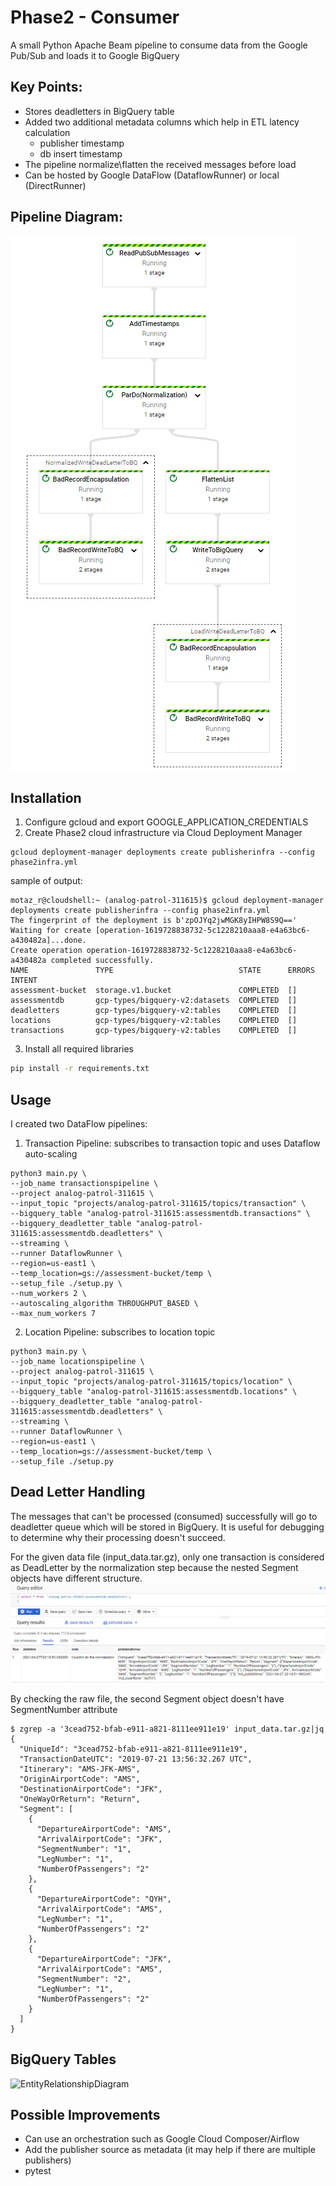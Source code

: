 # Phase2 - Consumer

A small Python Apache Beam  pipeline to consume data from the Google Pub/Sub and loads it to Google BigQuery

## Key Points:
- Stores deadletters in BigQuery table
- Added two additional metadata columns which help in ETL latency calculation
    * publisher timestamp
    * db insert timestamp
- The pipeline normalize\flatten the received messages before load
- Can be hosted by Google DataFlow (DataflowRunner) or local (DirectRunner)

## Pipeline Diagram:
![ArchitectureDiagram](images/PipelineDiagram.png)


## Installation

1. Configure gcloud and export GOOGLE_APPLICATION_CREDENTIALS
2. Create Phase2 cloud infrastructure via Cloud Deployment Manager
```ssh
gcloud deployment-manager deployments create publisherinfra --config phase2infra.yml
```
sample of output:
```ssh
motaz_r@cloudshell:~ (analog-patrol-311615)$ gcloud deployment-manager deployments create publisherinfra --config phase2infra.yml
The fingerprint of the deployment is b'zpOJYq2jwMGK8yIHPW8S9Q=='
Waiting for create [operation-1619728838732-5c1228210aaa8-e4a63bc6-a430482a]...done.
Create operation operation-1619728838732-5c1228210aaa8-e4a63bc6-a430482a completed successfully.
NAME               TYPE                            STATE      ERRORS  INTENT
assessment-bucket  storage.v1.bucket               COMPLETED  []
assessmentdb       gcp-types/bigquery-v2:datasets  COMPLETED  []
deadletters        gcp-types/bigquery-v2:tables    COMPLETED  []
locations          gcp-types/bigquery-v2:tables    COMPLETED  []
transactions       gcp-types/bigquery-v2:tables    COMPLETED  []
```
3. Install all required libraries

```sh
pip install -r requirements.txt
```

## Usage
I created two DataFlow pipelines:
1. Transaction Pipeline: subscribes to transaction topic and uses Dataflow auto-scaling
```ssh
python3 main.py \
--job_name transactionspipeline \
--project analog-patrol-311615 \
--input_topic "projects/analog-patrol-311615/topics/transaction" \
--bigquery_table "analog-patrol-311615:assessmentdb.transactions" \
--bigquery_deadletter_table "analog-patrol-311615:assessmentdb.deadletters" \
--streaming \
--runner DataflowRunner \
--region=us-east1 \
--temp_location=gs://assessment-bucket/temp \
--setup_file ./setup.py \
--num_workers 2 \
--autoscaling_algorithm THROUGHPUT_BASED \
--max_num_workers 7
```
2. Location Pipeline: subscribes to location topic
```ssh
python3 main.py \
--job_name locationspipeline \
--project analog-patrol-311615 \
--input_topic "projects/analog-patrol-311615/topics/location" \
--bigquery_table "analog-patrol-311615:assessmentdb.locations" \
--bigquery_deadletter_table "analog-patrol-311615:assessmentdb.deadletters" \
--streaming \
--runner DataflowRunner \
--region=us-east1 \
--temp_location=gs://assessment-bucket/temp \
--setup_file ./setup.py
```
## Dead Letter Handling
The messages that can't be processed (consumed) successfully will go to deadletter queue which will be stored in BigQuery. It is useful for debugging to determine why their processing doesn't succeed.

For the given data file (input_data.tar.gz), only one transaction is considered as DeadLetter by the normalization step because the nested Segment objects have different structure.
![DeadLetterSQL](images/DeadLetterSQL.png)

By checking the raw file, the second Segment object doesn't have SegmentNumber attribute 
```ssh
$ zgrep -a '3cead752-bfab-e911-a821-8111ee911e19' input_data.tar.gz|jq
{
  "UniqueId": "3cead752-bfab-e911-a821-8111ee911e19",
  "TransactionDateUTC": "2019-07-21 13:56:32.267 UTC",
  "Itinerary": "AMS-JFK-AMS",
  "OriginAirportCode": "AMS",
  "DestinationAirportCode": "JFK",
  "OneWayOrReturn": "Return",
  "Segment": [
    {
      "DepartureAirportCode": "AMS",
      "ArrivalAirportCode": "JFK",
      "SegmentNumber": "1",
      "LegNumber": "1",
      "NumberOfPassengers": "2"
    },
    {
      "DepartureAirportCode": "QYH",
      "ArrivalAirportCode": "AMS",
      "LegNumber": "1",
      "NumberOfPassengers": "2"
    },
    {
      "DepartureAirportCode": "JFK",
      "ArrivalAirportCode": "AMS",
      "SegmentNumber": "2",
      "LegNumber": "1",
      "NumberOfPassengers": "2"
    }
  ]
}

```

## BigQuery Tables
![EntityRelationshipDiagram](http://www.plantuml.com/plantuml/proxy?cache=no&src=https://raw.githubusercontent.com/motazalratta/de-assessments/main/Phase2/EntityRelationshipDiagram.iuml.txt)

## Possible Improvements
- Can use an orchestration such as Google Cloud Composer/Airflow
- Add the publisher source as metadata (it may help if there are multiple publishers)
- pytest
